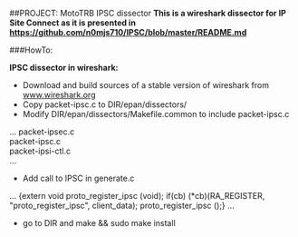 ##PROJECT: MotoTRB IPSC dissector
**This is a wireshark dissector for IP Site Connect as it is presented in https://github.com/n0mjs710/IPSC/blob/master/README.md**

###HowTo:

**IPSC dissector in wireshark:**

- Download and build sources of a stable version of wireshark from www.wireshark.org
- Copy packet-ipsc.c to DIR/epan/dissectors/
- Modify DIR/epan/dissectors/Makefile.common to include packet-ipsc.c  

 ...
 packet-ipsec.c  
 packet-ipsc.c  
 packet-ipsi-ctl.c  
 ...

- Add call to IPSC in generate.c  

 ...
 {extern void proto_register_ipsc (void); if(cb) (*cb)(RA_REGISTER, "proto_register_ipsc", client_data); proto_register_ipsc ();}
 ...  

- go to DIR and make && sudo make install
  
